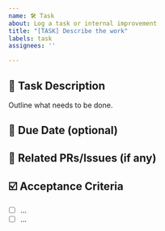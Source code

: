 ```yaml
---
name: 🛠️ Task
about: Log a task or internal improvement
title: "[TASK] Describe the work"
labels: task
assignees: ''

---
```


## 📌 Task Description

Outline what needs to be done.

## 📅 Due Date (optional)

## 🔗 Related PRs/Issues (if any)

## ☑️ Acceptance Criteria
- [ ] ...
- [ ] ...
